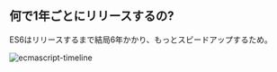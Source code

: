 ## 何で1年ごとにリリースするの?

ES6はリリースするまで結局6年かかり、もっとスピードアップするため。

![ecmascript-timeline](https://monosnap.com/file/XqpEfoMeWxcLw92Jx1UOQ8EWe1e37m.png)
